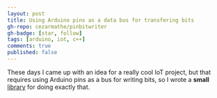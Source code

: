 ```yaml
---
layout: post
title: Using Arduino pins as a data bus for transfering bits
gh-repo: cezarmathe/pinbitwriter
gh-badge: [star, follow]
tags: [arduino, iot, c++]
comments: true
published: false
---
```


These days I came up with an idea for a really cool IoT project, but that requires using Arduino pins as a bus for writing bits, so I wrote a **small** [library](https://github.com/cezarmathe/pinbitwriter) for doing exactly that.

